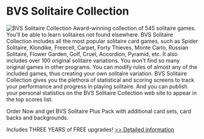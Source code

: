# BVS Solitaire Collection
![BVS Solitaire Collection](https://mycommerce.akamaized.net/api/pimages/P300908854/BIG/300908854.GIF)
Award-winning collection of 545 solitaire games. You'll be able to learn solitaires not found elsewhere.
BVS Solitaire Collection includes all the most popular solitaire card games, such as Spider Solitaire, Klondike, Freecell, Carpet, Forty Thieves, Monte Carlo, Russian Solitaire, Flower Garden, Golf, Cruel, Accordion, Pyramid, etc. It also includes over 100 original solitaire variations. You won't find so many original games in other programs.
You can modify rules of almost any of the included games, thus creating your own solitaire variation.
BVS Solitaire Collection gives you the plethora of statistical and scoring screens to track your performance and progress in playing solitaire. And you can publish your personal statistics on the BVS Solitaire Collection web site to appear in the top scores list.

Order Now and get BVS Solitaire Plus Pack with additional card sets, card backs and backgrounds.

Includes THREE YEARS of FREE upgrades!
[>> Detailed information](https://secure.shareit.com/shareit/product.html?productid=300908854&affiliateid=200057808)